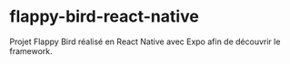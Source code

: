 # flappy-bird-react-native

Projet Flappy Bird réalisé en React Native avec Expo afin de découvrir le framework.
